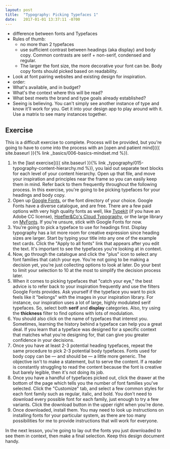 ```yaml
---
layout: post
title:  "Typography: Picking Typefaces 1"
date:   2017-01-01 13:37:11 -0700
---
```

* difference between fonts and Typefaces
* Rules of thumb:
  * no more than 2 typefaces
  * use sufficient contrast between headings (aka display) and body copy. Common contrasts are serif + non-serif, condensed and regular.
  * The larger the font size, the more decorative your font can be. Body copy fonts should picked based on readability.
* Look at font pairing websites and existing design for inspiration.
* order:
* What's available, and in budget?
* What's the context where this will be read?
* What best meets the brand and type goals already established?
* Seeing is believing. You can't simply see another instance of type and know it'll work for you. Get it into your design app to play around with it. Use a matrix to see many instances together.

<!--more-->
## Exercise
This is a difficult exercise to complete. Process will be provided, but you're going to have to come into the process with an [open and patient mind]({{ site.baseurl }}{% link _basics/006-basics-mindset.md %}).

1. In the [last exercise]({{ site.baseurl }}{% link _typography/015-typography-content-hierarchy.md %}), you laid out separate text blocks for each level of your content hierarchy. Open up that file, and move your inspiration and principles near the frame so you can easily keep them in mind. Refer back to them frequently throughout the following process. In this exercise, you're going to be picking typefaces for your headings and body copy.
2. Open up [Google Fonts](https://fonts.google.com/), or the font directory of your choice. Google Fonts have a diverse catalogue, and are free. There are a few paid options with very high quality fonts as well, like [Typekit](https://typekit.com/) (if you have an Adobe CC license), [Hoefler&Co's Cloud Typography](https://www.typography.com/cloud/welcome/), or the large library on [MyFonts](http://www.myfonts.com/). If you're unsure, stick with Google Fonts for now.
3. You're going to pick a typeface to use for headings first. Display typography has a lot more room for creative expression since heading sizes are larger. Start by typing your title into any one of the example text cards. Click the "Apply to all fonts" link that appears after you edit the text. It's important to see the typefaces you're looking at in context.
4. Now, go through the catalogue and click the "plus" icon to select any font families that catch your eye. You're not going to be making a decision yet, you're just collecting options to look at later. Do your best to limit your selection to 10 at the most to simplify the decision process later.
5. When it comes to picking typefaces that "catch your eye," the best advice is to refer back to your inspiration frequently and use the filters Google Fonts provides. Ask yourself if the typeface you want to pick feels like it "belongs" with the images in your inspiration library. For instance, our inspiration uses a lot of large, highly modulated serif typefaces. So, select both **serif** and **display** categories. Also, try using the **thickness** filter to find options with lots of modulation.
6. You should also click on the name of typefaces that interest you. Sometimes, learning the history behind a typeface can help you a great deal. If you learn that a typeface was designed for a specific context that matches what you're designing for, that can give you greater confidence in your decisions.
7. Once you have at least 2-3 potential heading typefaces, repeat the same procedure to pick 2-3 potential body typefaces. Fonts used for body copy can be — and should be — a little more generic. The objective isn't to make a statement, but to serve the content. If a reader is constantly struggling to read the content because the font is creative but barely legible, then it's not doing its job.
8. Once you have a handful of typefaces picked out, click the drawer at the bottom of the page which tells you the number of font families you've selected. Click the "Customize" tab, and select a few common styles for each font family such as regular, italic, and bold. You don't need to download every possible font for each family, just enough to try a few variants. Click the download button in the upper right when you're done.
9. Once downloaded, install them. You may need to look up instructions on installing fonts for your particular system, as there are too many possibilities for me to provide instructions that will work for everyone.

In the next lesson, you're going to lay out the fonts you just downloaded to see them in context, then make a final selection. Keep this design document handy.
